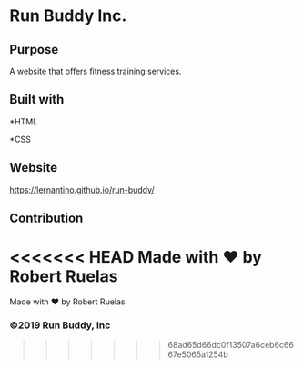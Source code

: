 # Run Buddy Inc.

## Purpose
A website that offers fitness training services.


## Built with
*HTML

*CSS


## Website
https://lernantino.github.io/run-buddy/


## Contribution
<<<<<<< HEAD
Made with ❤️ by Robert Ruelas
=======
Made with ❤️ by Robert Ruelas


### ©2019 Run Buddy, Inc
>>>>>>> 68ad65d66dc0f13507a6ceb6c6667e5065a1254b
